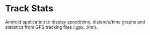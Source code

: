 Track Stats
===========

Android application to display speed/time, distance/time graphs and statistics from GPS tracking files (.gpx, .kml).